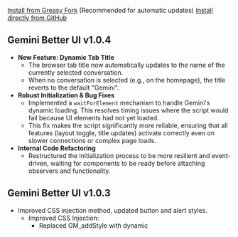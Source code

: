 [Install from Greasy Fork](https://greasyfork.org/zh-TW/scripts/535508-gemini-better-ui)  (Recommended for automatic updates)
[Install directly from GitHub](https://github.com/Jonathan881005/Gemini-Better-UI/raw/refs/heads/main/Gemini-Better-UI.user.js)

## Gemini Better UI v1.0.4
- **New Feature: Dynamic Tab Title**
    - The browser tab title now automatically updates to the name of the currently selected conversation.
    - When no conversation is selected (e.g., on the homepage), the title reverts to the default "Gemini".
- **Robust Initialization & Bug Fixes**
    - Implemented a `waitForElement` mechanism to handle Gemini's dynamic loading. This resolves timing issues where the script would fail because UI elements had not yet loaded.
    - This fix makes the script significantly more reliable, ensuring that all features (layout toggle, title updates) activate correctly even on slower connections or complex page loads.
- **Internal Code Refactoring**
    - Restructured the initialization process to be more resilient and event-driven, waiting for components to be ready before attaching observers and functionality.

## Gemini Better UI v1.0.3
- Improved CSS injection method, updated button and alert styles.
    - Improved CSS Injection:
        - Replaced GM_addStyle with dynamic <style> element creation and injection into the document <head> for potentially better compatibility.
    - Dynamic Alerts & Titles:
        - Replaced static alert elements with dynamically generated temporary alerts for layout state ((1/5)), width percentage (50%), limits (Min!/Max!), and invalid actions (Nope!).
        - Calculated and applied precise horizontal positioning for alerts to align them correctly with their corresponding button groups.
        - Implemented dynamic title attributes (tooltips) for all control buttons, showing the current layout index or width percentage on hover.
    - CSS Adjustments:
        - Refined CSS rules for user/model message bubbles for better consistency with Gemini's native styling, especially regarding max-width. Removed the user-configurable bubble width constant.
        - Added specific CSS rules to handle the layout and appearance of the user query input when in edit mode.
        - Internal Refactoring: Minor code cleanup, adjusted global variable usage, and refined the initialization process.
